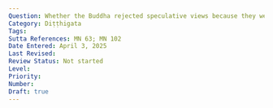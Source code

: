 ```yaml
---
Question: Whether the Buddha rejected speculative views because they were just impractical or also unanswerable?
Category: Diṭṭhigata
Tags:
Sutta References: MN 63; MN 102
Date Entered: April 3, 2025
Last Revised:
Review Status: Not started
Level: 
Priority: 
Number: 
Draft: true
---
```

